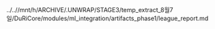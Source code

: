 ../..//mnt/h/ARCHIVE/.UNWRAP/STAGE3/temp_extract_8월7일/DuRiCore/modules/ml_integration/artifacts_phase1/league_report.md